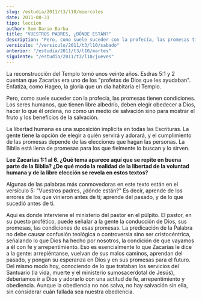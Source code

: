 ```yaml
---
slug: /estudia/2011/t3/l10/miercoles
date: 2011-08-31
tipo: leccion
author: Sem Dario Barba
title: "VUESTROS PADRES, ¿DÓNDE ESTÁN?"
description: "Pero, como suele suceder con la profecía, las promesas tienen condiciones. Los  seres humanos, que tienen libre albedrío, deben elegir obedecer a Dios, hacer  lo que él ordena, no como un medio de salvación sino para mostrar el fruto y  los beneficios de la salvación."
versiculo: "/versiculo/2011/t3/l10/sabado"
anterior: "/estudia/2011/t3/l10/martes"
siguiente: "/estudia/2011/t3/l10/jueves"
---
```


La reconstrucción del Templo tomó unos veinte años. Esdras 5:1 y 2 cuentan que Zacarías era uno de los "profetas de Dios que les ayudaban". Enfatiza, como Hageo, la gloria que un día habitaría el Templo.

Pero, como suele suceder con la profecía, las promesas tienen condiciones. Los seres humanos, que tienen libre albedrío, deben elegir obedecer a Dios, hacer lo que él ordena, no como un medio de salvación sino para mostrar el fruto y los beneficios de la salvación.

La libertad humana es una suposición implícita en todas las Escrituras. La gente tiene la opción de elegir a quién servirá y adorará, y el cumplimiento de las promesas depende de las elecciones que hagan las personas. La Biblia está llena de promesas para los que fielmente lo buscan y lo sirven.

**Lee Zacarías 1:1 al 6. ¿Qué tema aparece aquí que se repite en buena parte de la Biblia? ¿De qué modo la realidad de la libertad de la voluntad humana y de la libre elección se revela en estos textos?**

Algunas de las palabras más conmovedoras en este texto están en el versículo 5: "Vuestros padres, ¿dónde están?" Es decir, aprende de los errores de los que vinieron antes de ti; aprende del pasado, y de lo que sucedió antes de ti.

Aquí es donde interviene el ministerio del pastor en el púlpito. El pastor, en su puesto profético, puede señalar a la gente la conducción de Dios, sus promesas, las condiciones de esas promesas. La predicación de la Palabra no debe causar confusión teológica o controversia sino ser cristocéntrica, señalando lo que Dios ha hecho por nosotros, la condición de que vayamos a él con fe y arrepentimiento. Eso es esencialmente lo que Zacarías le dice a la gente: arrepiéntanse, vuelvan de sus malos caminos, aprendan del pasado, y pongan su esperanza en Dios y en sus promesas para el futuro. Del mismo modo hoy, conociendo de lo que trataban los servicios del Santuario (la vida, muerte y el ministerio sumosacerdotal de Jesús), deberíamos ir a Dios y adorarlo con una actitud de fe, arrepentimiento y obediencia. Aunque la obediencia no nos salva, no hay salvación sin ella, sin considerar cuán fallada sea nuestra obediencia.
